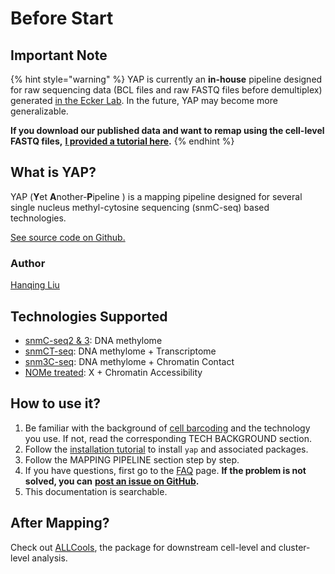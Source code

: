 # Before Start

## Important Note

{% hint style="warning" %}
YAP is currently an **in-house** pipeline designed for raw sequencing data \(BCL files and raw FASTQ files before demultiplex\) generated [in the Ecker Lab](https://ecker.salk.edu/). In the future, YAP may become more generalizable.

**If you download our published data and want to remap using the cell-level FASTQ files,** [**I provided a tutorial here**](mapping-form-cell-level-fastq-files.md)**.**
{% endhint %}

## What is YAP?

YAP \(**Y**et **A**nother-**P**ipeline \) is a mapping pipeline designed for several single nucleus methyl-cytosine sequencing \(snmC-seq\) based technologies.

[See source code on Github.](https://github.com/lhqing/cemba_data)

### Author

[Hanqing Liu](https://github.com/lhqing)

## Technologies Supported

* [snmC-seq2 & 3](tech-background/snmc-seq.md): DNA methylome
* [snmCT-seq](): DNA methylome + Transcriptome
* [snm3C-seq](): DNA methylome + Chromatin Contact
* [NOMe treated](): X + Chromatin Accessibility

## How to use it?

1. Be familiar with the background of [cell barcoding](tech-background/barcoding.md) and the technology you use. If not, read the corresponding TECH BACKGROUND section.
2. Follow the [installation tutorial](installation.md) to install `yap` and associated packages.
3. Follow the MAPPING PIPELINE section step by step.
4. If you have questions, first go to the [FAQ](other/faq.md) page. **If the problem is not solved, you can** [**post an issue on GitHub**](https://github.com/lhqing/cemba_data/issues/new)**.**
5. This documentation is searchable.

## After Mapping?

Check out [ALLCools](https://github.com/lhqing/ALLCools), the package for downstream cell-level and cluster-level analysis.

